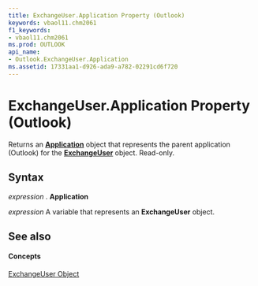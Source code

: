 ```yaml
---
title: ExchangeUser.Application Property (Outlook)
keywords: vbaol11.chm2061
f1_keywords:
- vbaol11.chm2061
ms.prod: OUTLOOK
api_name:
- Outlook.ExchangeUser.Application
ms.assetid: 17331aa1-d926-ada9-a782-02291cd6f720
---
```



# ExchangeUser.Application Property (Outlook)

Returns an  **[Application](application-object-outlook.md)** object that represents the parent application (Outlook) for the **[ExchangeUser](exchangeuser-object-outlook.md)** object. Read-only.


## Syntax

 _expression_ . **Application**

 _expression_ A variable that represents an **ExchangeUser** object.


## See also


#### Concepts


[ExchangeUser Object](exchangeuser-object-outlook.md)


